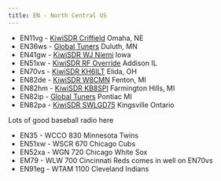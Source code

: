 ```yaml
---
title: EN - North Central US
---
```

* EN11vg - [KiwiSDR Criffield](http://kiwisdr.criffield.net:8073/) Omaha, NE
* EN36ws - [Global Tuners](https://www.globaltuners.com/receiver/1858/js2)
  Duluth, MN
* EN41gw - [KiwiSDR WJ Niemi](http://wjniemi.hopto.org:8073/) Iowa
* EN51xw - [KiwiSDR RF Override](http://kiwi.rfoverride.com:18073/) Addison IL
* EN70vs - [KiwiSDR KH6ILT](http://65.29.112.189:8073/) Elida, OH
* EN82de - [KiwiSDR W8CMN](http://dentonhill-sdr.moses.bz/) Fenton, MI
* EN82hm - [KiwiSDR KB8SPI](http://misdr.duckdns.org/) Farmington Hills, MI
* EN82ip - [Global Tuners](https://www.globaltuners.com/receiver/1460/js2)
  Pontiac MI
* EN82pa - [KiwiSDR SWLGD75](http://198.200.90.74:8073/) Kingsville Ontario

Lots of good baseball radio here

* EN35 - WCCO 830 Minnesota Twins
* EN51xw - WSCR 670 Chicago Cubs
* EN52xa - WGN 720 Chicago White Sox
* EM79 - WLW 700 Cincinnati Reds comes in well on EN70vs
* EN91eg - WTAM 1100 Cleveland Indians
